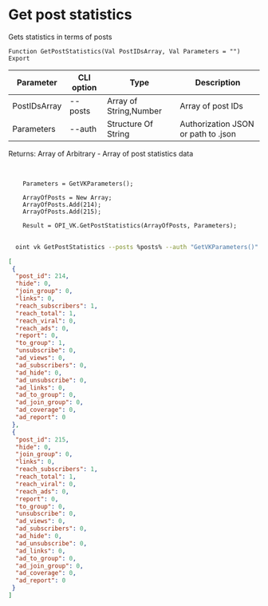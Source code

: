 ﻿---
sidebar_position: 2
---

# Get post statistics
 Gets statistics in terms of posts



`Function GetPostStatistics(Val PostIDsArray, Val Parameters = "") Export`

  | Parameter | CLI option | Type | Description |
  |-|-|-|-|
  | PostIDsArray | --posts | Array of String,Number | Array of post IDs |
  | Parameters | --auth | Structure Of String | Authorization JSON or path to .json |

  
  Returns:  Array of Arbitrary - Array of post statistics data

<br/>




```bsl title="Code example"
    Parameters = GetVKParameters();

    ArrayOfPosts = New Array;
    ArrayOfPosts.Add(214);
    ArrayOfPosts.Add(215);

    Result = OPI_VK.GetPostStatistics(ArrayOfPosts, Parameters);
```



```sh title="CLI command example"
    
  oint vk GetPostStatistics --posts %posts% --auth "GetVKParameters()"

```

```json title="Result"
[
 {
  "post_id": 214,
  "hide": 0,
  "join_group": 0,
  "links": 0,
  "reach_subscribers": 1,
  "reach_total": 1,
  "reach_viral": 0,
  "reach_ads": 0,
  "report": 0,
  "to_group": 1,
  "unsubscribe": 0,
  "ad_views": 0,
  "ad_subscribers": 0,
  "ad_hide": 0,
  "ad_unsubscribe": 0,
  "ad_links": 0,
  "ad_to_group": 0,
  "ad_join_group": 0,
  "ad_coverage": 0,
  "ad_report": 0
 },
 {
  "post_id": 215,
  "hide": 0,
  "join_group": 0,
  "links": 0,
  "reach_subscribers": 1,
  "reach_total": 1,
  "reach_viral": 0,
  "reach_ads": 0,
  "report": 0,
  "to_group": 0,
  "unsubscribe": 0,
  "ad_views": 0,
  "ad_subscribers": 0,
  "ad_hide": 0,
  "ad_unsubscribe": 0,
  "ad_links": 0,
  "ad_to_group": 0,
  "ad_join_group": 0,
  "ad_coverage": 0,
  "ad_report": 0
 }
]
```
